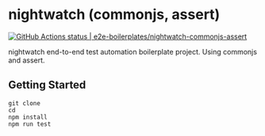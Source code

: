 # nightwatch (commonjs, assert)
[![GitHub Actions status | e2e-boilerplates/nightwatch-commonjs-assert](https://github.com/e2e-boilerplates/nightwatch-commonjs-assert/workflows/nightwatch-commonjs-assert/badge.svg)](https://github.com/e2e-boilerplates/nightwatch-commonjs-assert/actions?workflow=nightwatch-commonjs-assert)

nightwatch end-to-end test automation boilerplate project. Using commonjs and assert.

## Getting Started 

    git clone 
    cd 
    npm install 
    npm run test

